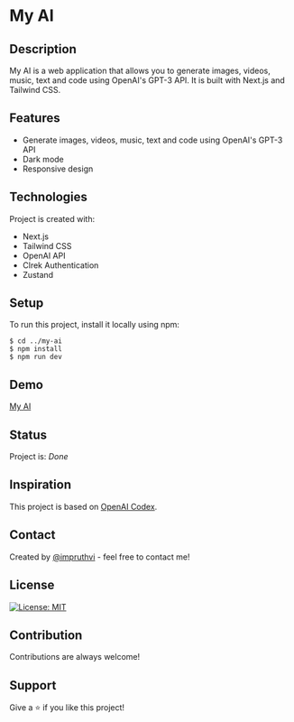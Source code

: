 # My AI

## Description

My AI is a web application that allows you to generate images, videos, music, text and code using OpenAI's GPT-3 API. It is built with Next.js and Tailwind CSS.

<!-- Add project features is My AI -->

## Features

- Generate images, videos, music, text and code using OpenAI's GPT-3 API
- Dark mode
- Responsive design

<!-- Add project technologies is My AI -->

## Technologies

Project is created with:

- Next.js
- Tailwind CSS
- OpenAI API
- Clrek Authentication
- Zustand

<!-- Add project setup is My AI -->

## Setup

To run this project, install it locally using npm:

```
$ cd ../my-ai
$ npm install
$ npm run dev
```

<!-- Add project demo is My AI -->

## Demo

[My AI](https://my-ai-impruthvi.vercel.app/)

<!-- Add project status is My AI -->

## Status

Project is: _Done_

<!-- Add project inspiration is My AI -->

## Inspiration

This project is based on [OpenAI Codex](https://openai.com/blog/openai-codex/).

<!-- Add project contact is My AI -->

## Contact

Created by [@impruthvi](https://impruthvi.netlify.app/) - feel free to contact me!

<!-- Add project license is My AI -->

## License

[![License: MIT](https://img.shields.io/badge/License-MIT-yellow.svg)](https://opensource.org/licenses/MIT)

<!-- Add project contribution is My AI -->

## Contribution

Contributions are always welcome!

<!-- Add project support is My AI -->

## Support

Give a ⭐️ if you like this project!
